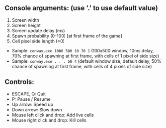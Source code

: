Console arguments: (use '.' to use default value)
--

1. Screen width
2. Screen height
3. Screen update delay (ms)
4. Spawn probability (0-100) [at first frame of the game]
5. Cell pixel side length (>0)

- Sample: `conway.exe 1000 500 10 70 1` (100x500 window, 10ms delay, 70% chance of spawning at first frame, with cells of 1 pixel of side size)
- Sample: `conway.exe . . . 50 4` (default window size, default delay, 50% chance of spawning at first frame, with cells of 4 pixels of side size)


Controls:
--

- ESCAPE, Q: Quit
- P: Pause / Resume 
- Up arrow: Speed up
- Down arrow: Slow down
- Mouse left click and drop: Add live cells
- Mouse right click and drop: Kill cells

